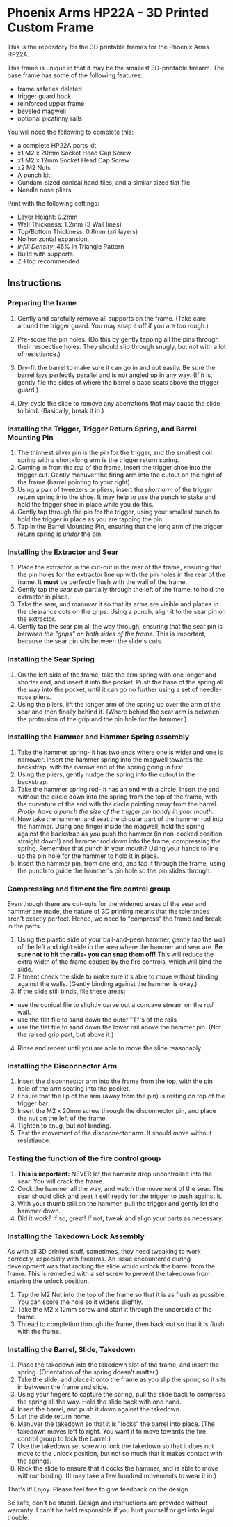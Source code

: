 # Phoenix Arms HP22A - 3D Printed Custom Frame
This is the repository for the 3D printable frames for the Phoenix Arms HP22A.

This frame is unique in that it may be the smallest 3D-printable firearm. The base frame has some of the following features:
* frame safeties deleted
* trigger guard hook
* reinforced upper frame
* beveled magwell
* optional picatinny rails

You will need the following to complete this:
- a complete HP22A parts kit.
- x1 M2 x 20mm Socket Head Cap Screw
- x1 M2 x 12mm Socket Head Cap Screw
- x2 M2 Nuts
- A punch kit
- Gundam-sized conical hand files, and a similar sized flat file
- Needle nose pliers

Print with the following settings:
- Layer Height: 0.2mm
- Wall Thickness: 1.2mm (3 Wall lines)
- Top/Bottom Thickness: 0.8mm (x4 layers)
- No horizontal expansion.
- *Infill Density*: 45% in Triangle Pattern
- Build with supports.
- Z-Hop recommended

## Instructions

### Preparing the frame
1. Gently and carefully remove all supports on the frame.
  (Take care around the trigger guard. You may snap it off if you are too rough.)
  
2. Pre-score the pin holes.
  (Do this by gently tapping all the pins through their respective holes. They should slip through snugly, but not with a lot of resistiance.)

3. Dry-fit the barrel to make sure it can go in and out easily. Be sure the barrel lays perfectly parallel and is not angled up in any way. (If it is, gently file the sides of where the barrel's base seats above the trigger guard.)

4. Dry-cycle the slide to remove any aberrations that may cause the slide to bind. (Basically, break it in.)

### Installing the Trigger, Trigger Return Spring, and Barrel Mounting Pin
1. The thinnest silver pin is the pin for the trigger, and the smallest coil spring with a short+long arm is the trigger return spring.
2. Coming in from the _top_ of the frame, insert the trigger shoe into the trigger cut. Gently manuver the firing arm into the cutout on the right of the frame (barrel pointing to your right).
3. Using a pair of tweezers or pliers, insert the _short arm_ of the trigger return spring into the shoe. It may help to use the punch to stake and hold the trigger shoe in place while you do this.
4. Gently tap through the pin for the trigger, using your smallest punch to hold the trigger in place as you are tapping the pin.
5. Tap in the Barrel Mounting Pin, ensuring that the long arm of the trigger return spring is _under_ the pin.

### Installing the Extractor and Sear
1. Place the extractor in the cut-out in the rear of the frame, ensuring that the pin holes for the extractor line up with the pin holes in the rear of the frame. It **must** be perfectly flush with the wall of the frame.
2. Gently tap the _sear pin_ partially through the left of the frame, to hold the extractor in place.
3. Take the sear, and manuver it so that its arms are visible and places in the clearance cuts on the grips. Using a punch, align it to the sear pin on the extractor.
4. Gently tap the sear pin all the way through, ensuring that the sear pin is _between the "grips" on both sides of the frame._ This is important, because the sear pin sits between the slide's cuts.

### Installing the Sear Spring
1. On the left side of the frame, take the arm spring with one longer and shorter end, and insert it into the pocket. Push the base of the spring all the way into the pocket, until it can go no further using a set of needle-nose pliers.
2. Using the pliers, lift the longer arm of the spring up over the arm of the sear and then finally behind it. (Where behind the sear arm is between the protrusion of the grip and the pin hole for the hammer.)

### Installing the Hammer and Hammer Spring assembly
1. Take the hammer spring- it has two ends where one is wider and one is narrower. Insert the hammer spring into the magwell towards the backstrap, with the narrow end of the spring going in first.
2. Using the pliers, gently nudge the spring into the cutout in the backstrap.
3. Take the hammer spring rod- it has an end with a circle. Insert the end without the circle down into the spring from the top of the frame, with the curvature of the end with the circle pointing _away_ from the barrel. *Protip: have a punch the size of the trigger pin handy in your mouth.*
4. Now take the hammer, and seat the circular part of the hammer rod into the hammer. Using one finger inside the magwell, hold the spring against the backstrap as you push the hammer (in non-cocked position straight down!) and hammer rod down into the frame, compressing the spring. Remember that punch in your mouth? Using your hands to line up the pin hole for the hammer to hold it in place.
5. Insert the hammer pin, from one end, and tap it through the frame, using the punch to guide the hammer's pin hole so the pin slides through.

### Compressing and fitment the fire control group
Even though there are cut-outs for the widened areas of the sear and hammer are made, the nature of 3D printing means that the tolerances aren't exactly perfect. Hence, we need to "compress" the frame and break in the parts.

1. Using the plastic side of your ball-and-peen hammer, gently tap the _wall_ of the left and right side in the area where the hammer and sear are. **Be sure not to hit the rails- you can snap them off!** This will reduce the extra width of the frame caused by the fire controls, which will bind the slide.
2. Fitment check the slide to make sure it's able to move without binding against the walls. (Gently binding against the hammer is okay.)
3. If the slide still binds, file these areas:
- use the conical file to slightly carve out a concave stream on the _rail_ wall.
- use the flat file to sand down the outer "T"'s of the rails
- use the flat file to sand down the lower rail above the hammer pin. (Not the raised grip part, but above it.)
4. Rinse and repeat until you are able to move the slide reasonably.

### Installing the Disconnector Arm
1. Insert the disconnector arm into the frame from the top, with the pin hole of the arm seating into the pocket.
2. Ensure that the lip of the arm (away from the pin) is resting on top of the trigger bar.
3. Insert the M2 x 20mm screw through the disconnector pin, and place the nut on the left of the frame.
4. Tighten to snug, but not binding.
5. Test the movement of the disconnector arm. It should move without resistiance.

### Testing the function of the fire control group
1. **This is important:** NEVER let the hammer drop uncontrolled into the sear. You will crack the frame.
2. Cock the hammer all the way, and watch the movement of the sear. The sear should click and seat it self ready for the trigger to push against it.
3. With your thumb still on the hammer, pull the trigger and gently let the hammer down.
4. Did it work? If so, great! If not, tweak and align your parts as necessary.

### Installing the Takedown Lock Assembly
As with all 3D printed stuff, sometimes, they need tweaking to work correctly, especially with firearms. An issue encountered during development was that racking the slide would unlock the barrel from the frame. This is remedied with a set screw to prevent the takedown from entering the unlock position.

1. Tap the M2 Nut into the top of the frame so that it is as flush as possible. You can score the hole so it widens slightly.
2. Take the M2 x 12mm screw and start it through the underside of the frame.
3. Thread to completion through the frame, then back out so that it is flush with the frame.

### Installing the Barrel, Slide, Takedown
1. Place the takedown into the takedown slot of the frame, and insert the spring. (Orientation of the spring doesn't matter.)
2. Take the slide, and place it onto the frame as you slip the spring so it sits in between the frame and slide.
3. Using your fingers to capture the spring, pull the slide back to compress the spring all the way. Hold the slide back with one hand.
4. Insert the barrel, and push it down against the takedown.
5. Let the slide return home.
6. Manuver the takedown so that it is "locks" the barrel into place. (The takedown moves left to right. You want it to move towards the fire control group to lock the barrel.)
7. Use the takedown set screw to lock the takedown so that it does not move to the unlock position, but not so much that it makes contact with the springs.
8. Rack the slide to ensure that it cocks the hammer, and is able to move without binding. (It may take a few hundred movements to wear it in.)

That's it! Enjoy. Please feel free to give feedback on the design.

Be safe, don't be stupid. Design and instructions are provided without warranty. I can't be held responsible if you hurt yourself or get into legal trouble.
